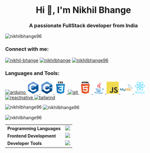 <h1 align="center">Hi 👋, I'm Nikhil Bhange</h1>
<h3 align="center">A passionate FullStack developer from India</h3>

<p align="left"> <img src="https://komarev.com/ghpvc/?username=nikhilbhange96&label=Profile%20views&color=0e75b6&style=flat" alt="nikhilbhange96" /> </p>

<h3 align="left">Connect with me:</h3>
<p align="left">
<a href="https://linkedin.com/in/nikhil-bhange" target="blank"><img align="center" src="https://raw.githubusercontent.com/rahuldkjain/github-profile-readme-generator/master/src/images/icons/Social/linked-in-alt.svg" alt="nikhil-bhange" height="30" width="40" /></a>
<a href="https://www.leetcode.com/nikhilbhange" target="blank"><img align="center" src="https://raw.githubusercontent.com/rahuldkjain/github-profile-readme-generator/master/src/images/icons/Social/leet-code.svg" alt="nikhilbhange" height="30" width="40" /></a>
<a href="https://auth.geeksforgeeks.org/user/nikhilbhange96" target="blank"><img align="center" src="https://raw.githubusercontent.com/rahuldkjain/github-profile-readme-generator/master/src/images/icons/Social/geeks-for-geeks.svg" alt="nikhilbhange96" height="30" width="40" /></a>
</p>

<h3 align="left">Languages and Tools:</h3>
<p align="left"> <a href="https://www.arduino.cc/" target="_blank" rel="noreferrer"> <img src="https://cdn.worldvectorlogo.com/logos/arduino-1.svg" alt="arduino" width="40" height="40"/> </a> <a href="https://www.cprogramming.com/" target="_blank" rel="noreferrer"> <img src="https://raw.githubusercontent.com/devicons/devicon/master/icons/c/c-original.svg" alt="c" width="40" height="40"/> </a> <a href="https://www.w3schools.com/cpp/" target="_blank" rel="noreferrer"> <img src="https://raw.githubusercontent.com/devicons/devicon/master/icons/cplusplus/cplusplus-original.svg" alt="cplusplus" width="40" height="40"/> </a> <a href="https://www.w3schools.com/css/" target="_blank" rel="noreferrer"> <img src="https://raw.githubusercontent.com/devicons/devicon/master/icons/css3/css3-original-wordmark.svg" alt="css3" width="40" height="40"/> </a> <a href="https://git-scm.com/" target="_blank" rel="noreferrer"> <img src="https://www.vectorlogo.zone/logos/git-scm/git-scm-icon.svg" alt="git" width="40" height="40"/> </a> <a href="https://www.w3.org/html/" target="_blank" rel="noreferrer"> <img src="https://raw.githubusercontent.com/devicons/devicon/master/icons/html5/html5-original-wordmark.svg" alt="html5" width="40" height="40"/> </a> <a href="https://www.java.com" target="_blank" rel="noreferrer"> <img src="https://raw.githubusercontent.com/devicons/devicon/master/icons/java/java-original.svg" alt="java" width="40" height="40"/> </a> <a href="https://developer.mozilla.org/en-US/docs/Web/JavaScript" target="_blank" rel="noreferrer"> <img src="https://raw.githubusercontent.com/devicons/devicon/master/icons/javascript/javascript-original.svg" alt="javascript" width="40" height="40"/> </a> <a href="https://www.mysql.com/" target="_blank" rel="noreferrer"> <img src="https://raw.githubusercontent.com/devicons/devicon/master/icons/mysql/mysql-original-wordmark.svg" alt="mysql" width="40" height="40"/> </a> <a href="https://reactjs.org/" target="_blank" rel="noreferrer"> <img src="https://raw.githubusercontent.com/devicons/devicon/master/icons/react/react-original-wordmark.svg" alt="react" width="40" height="40"/> </a> <a href="https://reactnative.dev/" target="_blank" rel="noreferrer"> <img src="https://reactnative.dev/img/header_logo.svg" alt="reactnative" width="40" height="40"/> </a> <a href="https://tailwindcss.com/" target="_blank" rel="noreferrer"> <img src="https://www.vectorlogo.zone/logos/tailwindcss/tailwindcss-icon.svg" alt="tailwind" width="40" height="40"/> </a> </p>

<p><img align="left" src="https://github-readme-stats.vercel.app/api/top-langs?username=nikhilbhange96&show_icons=true&locale=en&layout=compact" alt="nikhilbhange96" /></p>

<p>&nbsp;<img align="center" src="https://github-readme-stats.vercel.app/api?username=nikhilbhange96&show_icons=true&locale=en" alt="nikhilbhange96" /></p>

<p><img align="center" src="https://github-readme-streak-stats.herokuapp.com/?user=nikhilbhange96&" alt="nikhilbhange96" /></p>

<markdown-accessiblity-table data-catalyst=""><table align="center">
	<tbody><tr>
	<td><strong>Programming Languages</strong></td>
	<td><a target="_blank" rel="noopener noreferrer nofollow" href="https://camo.githubusercontent.com/4c87bbd620cb0bfd5174aa620fb029828fc09d71aa0280966c01eeaaffb63b02/68747470733a2f2f736b696c6c69636f6e732e6465762f69636f6e733f693d637070267468656d653d6461726b"><img height="40" src="https://camo.githubusercontent.com/4c87bbd620cb0bfd5174aa620fb029828fc09d71aa0280966c01eeaaffb63b02/68747470733a2f2f736b696c6c69636f6e732e6465762f69636f6e733f693d637070267468656d653d6461726b" data-canonical-src="https://skillicons.dev/icons?i=cpp&amp;theme=dark" style="max-width: 100%;"></a></td>
</tr>
<tr>
	<td><strong>Frontend Development</strong></td>
	<td><a target="_blank" rel="noopener noreferrer nofollow" href="https://camo.githubusercontent.com/7bbb5cd0072e47cc7082ae96dc3d9436b58410265cde99949accf1c3a3726dd5/68747470733a2f2f736b696c6c69636f6e732e6465762f69636f6e733f693d68746d6c2c6373732c6a73"><img height="40" src="https://camo.githubusercontent.com/7bbb5cd0072e47cc7082ae96dc3d9436b58410265cde99949accf1c3a3726dd5/68747470733a2f2f736b696c6c69636f6e732e6465762f69636f6e733f693d68746d6c2c6373732c6a73" data-canonical-src="https://skillicons.dev/icons?i=html,css,js" style="max-width: 100%;"></a></td>
</tr>
<tr>
	<td><strong>Developer Tools</strong></td>
	<td><a target="_blank" rel="noopener noreferrer nofollow" href="https://camo.githubusercontent.com/31a58a470b35563fe18d3f8b2f2e60ec2244ac60d2ef861ccd1bb30f852ce539/68747470733a2f2f736b696c6c69636f6e732e6465762f69636f6e733f693d676974687562267468656d653d6461726b"><img height="40" src="https://camo.githubusercontent.com/31a58a470b35563fe18d3f8b2f2e60ec2244ac60d2ef861ccd1bb30f852ce539/68747470733a2f2f736b696c6c69636f6e732e6465762f69636f6e733f693d676974687562267468656d653d6461726b" data-canonical-src="https://skillicons.dev/icons?i=github&amp;theme=dark" style="max-width: 100%;"></a></td>
</tr>
</tbody></table></markdown-accessiblity-table>
